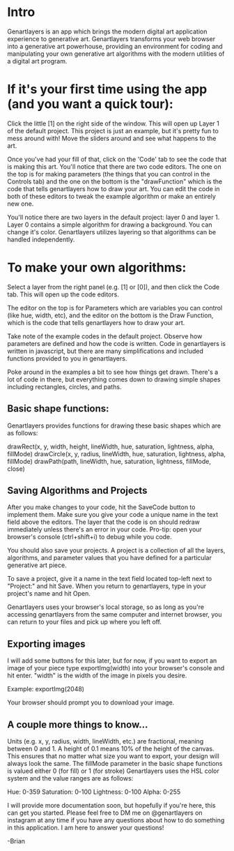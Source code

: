 # Intro
Genartlayers is an app which brings the modern digital art application experience to generative art. Genartlayers transforms your web browser into a generative art powerhouse, providing an environment for coding and manipulating your own generative art algorithms with the modern utilities of a digital art program. 

# If it's your first time using the app (and you want a quick tour):
Click the little [1] on the right side of the window. This will open up Layer 1 of the default project. This project is just an example, but it's pretty fun to mess around with! Move the sliders around and see what happens to the art. 

Once you've had your fill of that, click on the 'Code' tab to see the code that is making this art. You'll notice that there are two code editors. The one on the top is for making parameters (the things that you can control in the Controls tab) and the one on the bottom is the "drawFunction" which is the code that tells genartlayers how to draw your art. You can edit the code in both of these editors to tweak the example algorithm or make an entirely new one. 

You'll notice there are two layers in the default project: layer 0 and layer 1. Layer 0 contains a simple algorithm for drawing a background. You can change it's color. Genartlayers utilizes layering so that algorithms can be handled independently.



# To make your own algorithms:
Select a layer from the right panel (e.g. [1] or [0]), and then click the Code tab. This will open up the code editors.

The editor on the top is for Parameters which are variables you can control (like hue, width, etc), and the editor on the bottom is the Draw Function, which is the code that tells genartlayers how to draw your art.

Take note of the example codes in the default project. Observe how parameters are defined and how the code is written. Code in genartlayers is written in javascript, but there are many simplifications and included functions provided to you in genartlayers.

Poke around in the examples a bit to see how things get drawn. There's a lot of code in there, but everything comes down to drawing simple shapes including rectangles, circles, and paths.

## Basic shape functions:
Genartlayers provides functions for drawing these basic shapes which are as follows:

drawRect(x, y, width, height, lineWidth, hue, saturation, lightness, alpha, fillMode)
drawCircle(x, y, radius, lineWidth, hue, saturation, lightness, alpha, fillMode)
drawPath(path, lineWidth, hue, saturation, lightness, fillMode, close)

## Saving Algorithms and Projects
After you make changes to your code, hit the SaveCode button to implement them. Make sure you give your code a unique name in the text field above the editors. The layer that the code is on should redraw immediately unless there's an error in your code. Pro-tip: open your browser's console (ctrl+shift+i) to debug while you code.

You should also save your projects. A project is a collection of all the layers, algorithms, and parameter values that you have defined for a particular generative art piece.

To save a project, give it a name in the text field located top-left next to "Project:" and hit Save. When you return to genartlayers, type in your project's name and hit Open.

Genartlayers uses your browser's local storage, so as long as you're accessing genartlayers from the same computer and internet browser, you can return to your files and pick up where you left off.

## Exporting images
I will add some buttons for this later, but for now, if you want to export an image of your piece type exportImg(width) into your browser's console and hit enter. "width" is the width of the image in pixels you desire.

Example: exportImg(2048)

Your browser should prompt you to download your image.

## A couple more things to know...
Units (e.g. x, y, radius, width, lineWidth, etc.) are fractional, meaning between 0 and 1. A height of 0.1 means 10% of the height of the canvas. This ensures that no matter what size you want to export, your design will always look the same.
The fillMode parameter in the basic shape functions is valued either 0 (for fill) or 1 (for stroke)
Genartlayers uses the HSL color system and the value ranges are as follows:

Hue: 0-359
Saturation: 0-100
Lightness: 0-100
Alpha: 0-255

I will provide more documentation soon, but hopefully if you're here, this can get you started. Please feel free to DM me on @genartlayers on instagram at any time if you have any questions about how to do something in this application. I am here to answer your questions!

-Brian

